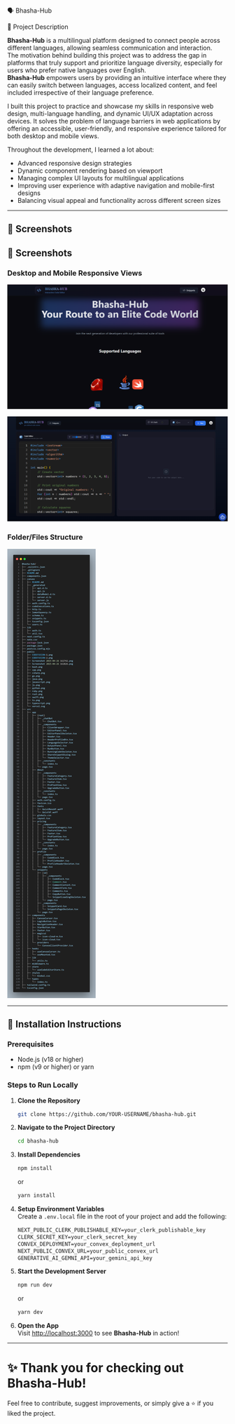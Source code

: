 🗣️ Bhasha-Hub

📖 Project Description

**Bhasha-Hub** is a multilingual platform designed to connect people across different languages, allowing seamless communication and interaction.  
The motivation behind building this project was to address the gap in platforms that truly support and prioritize language diversity, especially for users who prefer native languages over English.  
**Bhasha-Hub** empowers users by providing an intuitive interface where they can easily switch between languages, access localized content, and feel included irrespective of their language preference.

I built this project to practice and showcase my skills in responsive web design, multi-language handling, and dynamic UI/UX adaptation across devices. It solves the problem of language barriers in web applications by offering an accessible, user-friendly, and responsive experience tailored for both desktop and mobile views.

Throughout the development, I learned a lot about:
- Advanced responsive design strategies
- Dynamic component rendering based on viewport
- Managing complex UI layouts for multilingual applications
- Improving user experience with adaptive navigation and mobile-first designs
- Balancing visual appeal and functionality across different screen sizes

---

## 📸 Screenshots

## 📸 Screenshots

### Desktop and Mobile Responsive Views

![Responsive design showcasing Bhasha-Hub's balanced visual appeal and functionality across desktop screens.](./public/Screenshot%202025-04-26%20162742.png)

![Responsive design showcasing Bhasha-Hub's balanced visual appeal and functionality across mobile screens.](./public/Screenshot%202025-04-26%20162826.png)

### Folder/Files Structure

![Folder/Files structure of Bhasha-Hub project.](./public/code.png)


---

## 🚀 Installation Instructions

### Prerequisites
- Node.js (v18 or higher)
- npm (v9 or higher) or yarn

### Steps to Run Locally

1. **Clone the Repository**
   ```bash
   git clone https://github.com/YOUR-USERNAME/bhasha-hub.git
   ```

2. **Navigate to the Project Directory**
   ```bash
   cd bhasha-hub
   ```

3. **Install Dependencies**
   ```bash
   npm install
   ```
   or
   ```bash
   yarn install
   ```

4. **Setup Environment Variables**  
   Create a `.env.local` file in the root of your project and add the following:

   ```env
   NEXT_PUBLIC_CLERK_PUBLISHABLE_KEY=your_clerk_publishable_key
   CLERK_SECRET_KEY=your_clerk_secret_key
   CONVEX_DEPLOYMENT=your_convex_deployment_url
   NEXT_PUBLIC_CONVEX_URL=your_public_convex_url
   GENERATIVE_AI_GEMNI_API=your_gemini_api_key
   ```

5. **Start the Development Server**
   ```bash
   npm run dev
   ```
   or
   ```bash
   yarn dev
   ```

6. **Open the App**  
   Visit [http://localhost:3000](http://localhost:3000) to see **Bhasha-Hub** in action!

---

# ✨ Thank you for checking out Bhasha-Hub!  
Feel free to contribute, suggest improvements, or simply give a ⭐ if you liked the project.
